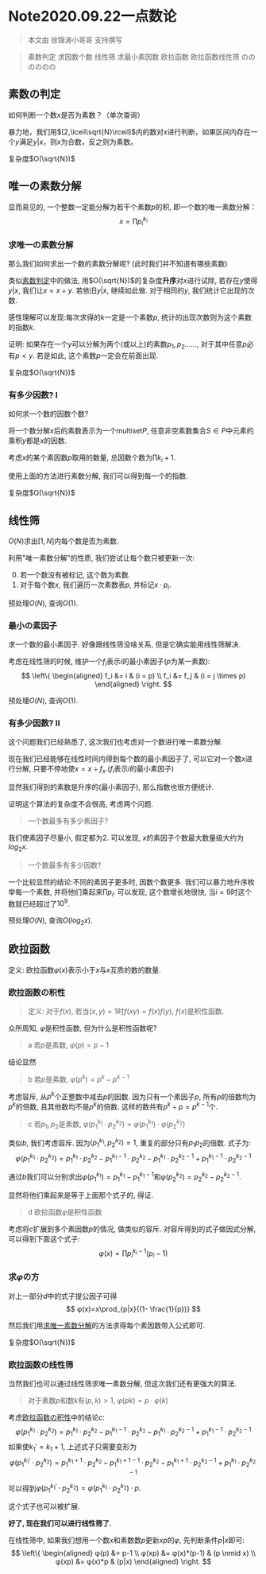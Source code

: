 # Note2020.09.22一点数论

> 本文由 徐锦涛小哥哥 支持撰写

> 素数判定
> 求因数个数
> 线性筛
> 求最小素因数
> 欧拉函数
> 欧拉函数线性筛
> のののののの

## 素数の判定

如何判断一个数$x$是否为素数？（单次查询）

暴力地，我们用$[2,\lceil\sqrt{N}\rceil]$内的数对$x$进行判断，如果区间内存在一个$y$满足$y|x$，则$x$为合数，反之则为素数。

复杂度$O(\sqrt{N})$

## 唯一の素数分解

显而易见的, 一个整数一定能分解为若干个素数$p$的积, 即一个数的唯一素数分解：
$$
x= \prod{p_{i}^{k_i}}
$$

### 求唯一の素数分解

那么我们如何求出一个数的素数分解呢? (此时我们并不知道有哪些素数)

类似[素数判定](#素数判定)中的做法, 用$O(\sqrt{N})$的复杂度**升序**对$x$进行试除, 若存在$y$使得$y|x$, 我们让$x=x \div y$. 若依旧$y|x$, 继续如此做.
对于相同的$y$, 我们统计它出现的次数.

感性理解可以发现:每次求得的$k$一定是一个素数$p$, 统计的出现次数则为这个素数的指数$k$.

证明: 如果存在一个$y$可以分解为两个(或以上)的素数$p_1,p_2......$, 对于其中任意$p$必有$p<y$. 若是如此, 这个素数$p$一定会在前面出现.

复杂度$O(\sqrt{N})$

### 有多少因数? I

如何求一个数的因数个数? 

将一个数分解$x$后的素数表示为一个multiset$P$, 任意非空素数集合$S \in P$中元素的乘积$y$都是$x$的因数.

考虑$x$的某个素因数$p$取用的数量, 总因数个数为$\prod{k_i+1}$.

使用上面的方法进行素数分解, 我们可以得到每一个的指数.

复杂度$O(\sqrt{N})$

## 线性筛

$O(N)$求出$[1,N]$内每个数是否为素数.

利用"唯一素数分解"的性质, 我们尝试让每个数只被更新一次:

0. 若一个数没有被标记, 这个数为素数.
1. 对于每个数$x$, 我们遍历一次素数表$p$, 并标记$x·p_i$.

预处理$O(N)$, 查询$O(1)$.

### 最小の素因子

求一个数的最小素因子. 
好像跟线性筛没啥关系, 但是它确实能用线性筛解决.

考虑在线性筛的时候, 维护一个$f_i$表示$i$的最小素因子($p$为某一素数):
$$
\left\{
\begin{aligned}
f_i &= i & (i = p) \\
f_i &= f_j & (i = j \times p)
\end{aligned}
\right.
$$

预处理$O(N)$, 查询$O(1)$.

### 有多少因数? II

这个问题我们已经熟悉了, 这次我们也考虑对一个数进行唯一素数分解.

现在我们已经能够在线性时间内得到每个数的最小素因子了, 可以它对一个数$x$进行分解, 只要不停地使$x=x \div f_x$.($f_i$表示$i$的最小素因子)

显然我们得到的素数是升序的(最小素因子), 那么指数也很方便统计.

证明这个算法的复杂度不会很高, 考虑两个问题.

> 一个数最多有多少素因子?

我们使素因子尽量小, 假定都为$2$. 可以发现, $x$的素因子个数最大数量级大约为$log_2x$.

> 一个数最多有多少因数?

一个比较显然的结论:不同的素因子更多时, 因数个数更多.
我们可以暴力地升序枚举每一个素数, 并将他们乘起来$\prod{p_i}$. 可以发现, 这个数增长地很快, 当$i=9$时这个数就已经超过了$10^9$.

预处理$O(N)$, 查询$O(log_2x)$.

## 欧拉函数

定义: 欧拉函数$φ(x)$表示小于$x$与$x$互质的数的数量.

### 欧拉函数の积性

> 定义: 对于$f(x)$, 若当$(x,y)=1$时$f(xy)=f(x)f(y)$, $f(x)$是积性函数.

众所周知, $φ$是积性函数, 但为什么是积性函数呢?

> a 若$p$是素数, $φ(p)=p-1$

结论显然

> b 若$p$是素数, $φ(p^k)=p^k - p^{k-1}$

考虑容斥, 从$p^k$个正整数中减去$p$的因数. 因为只有一个素因子$p$, 所有$p$的倍数均为$p^k$的倍数, 且其他数均不是$p^k$的倍数. 这样的数共有$p^k \div p = p^{k-1}$个.

> c 若$p_1,p_2$是素数, $φ(p_{1}^{k_1}·p_{2}^{k_2})=φ(p_{1}^{k_1})·φ(p_{2}^{k_2})$
> 
类似$b$, 我们考虑容斥.
因为$(p_{1}^{k_1},p_{2}^{k_2})=1$, 重复的部分只有$p_1p_2$的倍数. 式子为:
$$
φ(p_{1}^{k_1}·p_{2}^{k_2})=p_{1}^{k_1}·p_{2}^{k_2}-p_{1}^{k_1-1}·p_{2}^{k_2}-p_{1}^{k_1}·p_{2}^{k_2-1}+p_{1}^{k_1-1}·p_{2}^{k_2-1}
$$


通过$b$我们可以分别求出$φ(p_{1}^{k_1})=p_{1}^{k_1}-p_{1}^{k_1-1}$和$φ(p_{2}^{k_2})=p_{2}^{k_2}-p_{2}^{k_2-1}$.

显然将他们乘起来是等于上面那个式子的, 得证.

> d 欧拉函数$φ$是积性函数

考虑将$c$扩展到多个素因数$p$的情况, 做类似的容斥.
对容斥得到的式子做因式分解, 可以得到下面这个式子:
$$
φ(x)=\prod{p_{i}^{k_i-1}(p_i-1)}
$$

### 求$φ$の方

对上一部分$d$中的式子提公因子可得
$$
φ(x)=x\prod_{p|x}{(1- \frac{1}{p})}
$$

然后我们用[求唯一素数分解](#求唯一の素数分解)的方法求得每个素因数带入公式即可.

复杂度$O(\sqrt{N})$

### 欧拉函数の线性筛

当然我们也可以通过线性筛求唯一素数分解, 但这次我们还有更强大的算法.

> 对于素数$p$和数$k$有$(p,k)>1$, $φ(pk)=p·φ(k)$

考虑[欧拉函数の积性](#欧拉函数の积性)中的结论$c$:
$$
φ(p_{1}^{k_1}·p_{2}^{k_2})=p_{1}^{k_1}·p_{2}^{k_2}-p_{1}^{k_1-1}·p_{2}^{k_2}-p_{1}^{k_1}·p_{2}^{k_2-1}+p_{1}^{k_1-1}·p_{2}^{k_2-1}
$$
如果使$k_1'=k_1+1$, 上述式子只需要变形为
$$
φ(p_{1}^{k_1'}·p_{2}^{k_2})=p_{1}^{k_1+1}·p_{2}^{k_2}-p_{1}^{k_1+1-1}·p_{2}^{k_2}-p_{1}^{k_1+1}·p_{2}^{k_2-1}+p_{1}^{k_1}·p_{2}^{k_2-1}
$$

可以得到$φ(p_{1}^{k_1'}·p_{2}^{k_2})=φ(p_{1}^{k_1}·p_{2}^{k_2})·p$.

这个式子也可以被扩展.

**好了, 现在我们可以进行线性筛了.**

在线性筛中, 如果我们想用一个数$x$和素数数$p$更新$xp$的$φ$, 先判断条件$p|x$即可:
$$
\left\{
\begin{aligned}
φ(p) &= p-1 \\
φ(xp) &= φ(x)*(p-1) & (p \nmid x) \\
φ(xp) &= φ(x)*p & (p|x)
\end{aligned}
\right.
$$